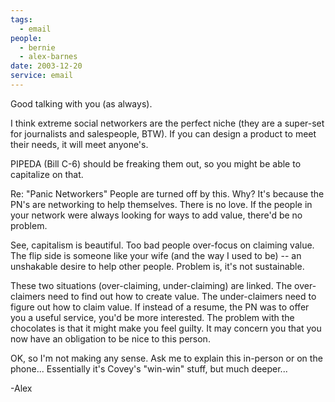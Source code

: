 ```yaml
---
tags:
  - email
people:
  - bernie
  - alex-barnes
date: 2003-12-20
service: email
---
```


Good talking with you (as always).

I think extreme social networkers are the perfect niche (they are a super-set for journalists and salespeople, BTW).  If you can design a product to meet their needs, it will meet anyone's.

PIPEDA (Bill C-6) should be freaking them out, so you might be able to capitalize on that.

Re: "Panic Networkers"
People are turned off by this.  Why?
It's because the PN's are networking to help themselves.  There is no love.  If the people in your network were always looking for ways to add value, there'd be no problem.

See, capitalism is beautiful.  Too bad people over-focus on claiming value.  The flip side is someone like your wife (and the way I used to
be) -- an unshakable desire to help other people.  Problem is, it's not sustainable.

These two situations (over-claiming, under-claiming) are linked.  The over-claimers need to find out how to create value.  The under-claimers need to figure out how to claim value.  If instead of a resume, the PN was to offer you a useful service, you'd be more interested.  The problem with the chocolates is that it might make you feel guilty.  It may concern you that you now have an obligation to be nice to this person.

OK, so I'm not making any sense.  Ask me to explain this in-person or on the phone... Essentially it's Covey's "win-win" stuff, but much deeper...

 -Alex



